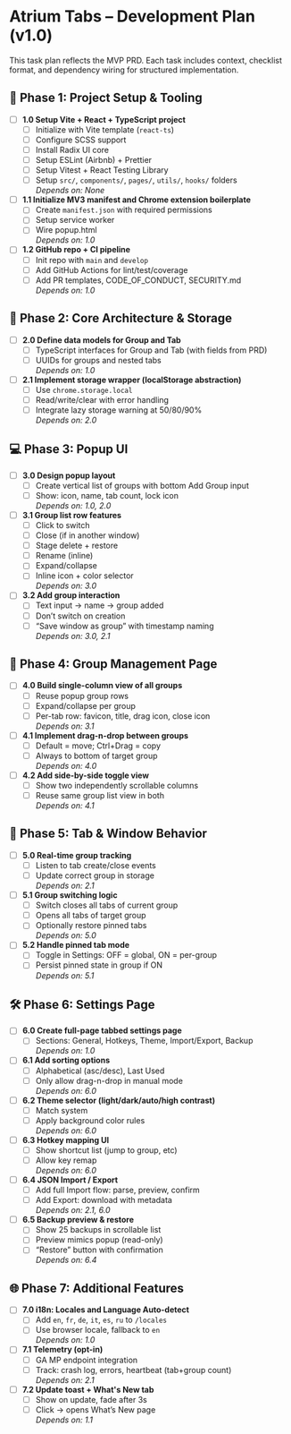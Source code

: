 # Atrium Tabs – Development Plan (v1.0)

This task plan reflects the MVP PRD. Each task includes context, checklist format, and dependency wiring for structured implementation.

## 🧱 Phase 1: Project Setup & Tooling

- [ ] **1.0 Setup Vite + React + TypeScript project**  
  - [ ] Initialize with Vite template (`react-ts`)  
  - [ ] Configure SCSS support  
  - [ ] Install Radix UI core  
  - [ ] Setup ESLint (Airbnb) + Prettier  
  - [ ] Setup Vitest + React Testing Library  
  - [ ] Setup `src/`, `components/`, `pages/`, `utils/`, `hooks/` folders  
  _Depends on: None_

- [ ] **1.1 Initialize MV3 manifest and Chrome extension boilerplate**  
  - [ ] Create `manifest.json` with required permissions  
  - [ ] Setup service worker  
  - [ ] Wire popup.html  
  _Depends on: 1.0_

- [ ] **1.2 GitHub repo + CI pipeline**  
  - [ ] Init repo with `main` and `develop`  
  - [ ] Add GitHub Actions for lint/test/coverage  
  - [ ] Add PR templates, CODE_OF_CONDUCT, SECURITY.md  
  _Depends on: 1.0_

## 🧠 Phase 2: Core Architecture & Storage

- [ ] **2.0 Define data models for Group and Tab**  
  - [ ] TypeScript interfaces for Group and Tab (with fields from PRD)  
  - [ ] UUIDs for groups and nested tabs  
  _Depends on: 1.0_

- [ ] **2.1 Implement storage wrapper (localStorage abstraction)**  
  - [ ] Use `chrome.storage.local`  
  - [ ] Read/write/clear with error handling  
  - [ ] Integrate lazy storage warning at 50/80/90%  
  _Depends on: 2.0_

## 💻 Phase 3: Popup UI

- [ ] **3.0 Design popup layout**  
  - [ ] Create vertical list of groups with bottom Add Group input  
  - [ ] Show: icon, name, tab count, lock icon  
  _Depends on: 1.0, 2.0_

- [ ] **3.1 Group list row features**  
  - [ ] Click to switch  
  - [ ] Close (if in another window)  
  - [ ] Stage delete + restore  
  - [ ] Rename (inline)  
  - [ ] Expand/collapse  
  - [ ] Inline icon + color selector  
  _Depends on: 3.0_

- [ ] **3.2 Add group interaction**  
  - [ ] Text input → name → group added  
  - [ ] Don’t switch on creation  
  - [ ] “Save window as group” with timestamp naming  
  _Depends on: 3.0, 2.1_

## 🧩 Phase 4: Group Management Page

- [ ] **4.0 Build single-column view of all groups**  
  - [ ] Reuse popup group rows  
  - [ ] Expand/collapse per group  
  - [ ] Per-tab row: favicon, title, drag icon, close icon  
  _Depends on: 3.1_

- [ ] **4.1 Implement drag-n-drop between groups**  
  - [ ] Default = move; Ctrl+Drag = copy  
  - [ ] Always to bottom of target group  
  _Depends on: 4.0_

- [ ] **4.2 Add side-by-side toggle view**  
  - [ ] Show two independently scrollable columns  
  - [ ] Reuse same group list view in both  
  _Depends on: 4.1_

## 🧠 Phase 5: Tab & Window Behavior

- [ ] **5.0 Real-time group tracking**  
  - [ ] Listen to tab create/close events  
  - [ ] Update correct group in storage  
  _Depends on: 2.1_

- [ ] **5.1 Group switching logic**  
  - [ ] Switch closes all tabs of current group  
  - [ ] Opens all tabs of target group  
  - [ ] Optionally restore pinned tabs  
  _Depends on: 5.0_

- [ ] **5.2 Handle pinned tab mode**  
  - [ ] Toggle in Settings: OFF = global, ON = per-group  
  - [ ] Persist pinned state in group if ON  
  _Depends on: 5.1_

## 🛠️ Phase 6: Settings Page

- [ ] **6.0 Create full-page tabbed settings page**  
  - [ ] Sections: General, Hotkeys, Theme, Import/Export, Backup  
  _Depends on: 1.0_

- [ ] **6.1 Add sorting options**  
  - [ ] Alphabetical (asc/desc), Last Used  
  - [ ] Only allow drag-n-drop in manual mode  
  _Depends on: 6.0_

- [ ] **6.2 Theme selector (light/dark/auto/high contrast)**  
  - [ ] Match system  
  - [ ] Apply background color rules  
  _Depends on: 6.0_

- [ ] **6.3 Hotkey mapping UI**  
  - [ ] Show shortcut list (jump to group, etc)  
  - [ ] Allow key remap  
  _Depends on: 6.0_

- [ ] **6.4 JSON Import / Export**  
  - [ ] Add full Import flow: parse, preview, confirm  
  - [ ] Add Export: download with metadata  
  _Depends on: 2.1, 6.0_

- [ ] **6.5 Backup preview & restore**  
  - [ ] Show 25 backups in scrollable list  
  - [ ] Preview mimics popup (read-only)  
  - [ ] “Restore” button with confirmation  
  _Depends on: 6.4_

## 🌐 Phase 7: Additional Features

- [ ] **7.0 i18n: Locales and Language Auto-detect**  
  - [ ] Add `en`, `fr`, `de`, `it`, `es`, `ru` to `/locales`  
  - [ ] Use browser locale, fallback to `en`  
  _Depends on: 1.0_

- [ ] **7.1 Telemetry (opt-in)**  
  - [ ] GA MP endpoint integration  
  - [ ] Track: crash log, errors, heartbeat (tab+group count)  
  _Depends on: 2.1_

- [ ] **7.2 Update toast + What's New tab**  
  - [ ] Show on update, fade after 3s  
  - [ ] Click → opens What’s New page  
  _Depends on: 1.1_